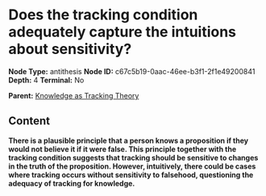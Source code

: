 # Does the tracking condition adequately capture the intuitions about sensitivity?

**Node Type:** antithesis
**Node ID:** c67c5b19-0aac-46ee-b3f1-2f1e49200841
**Depth:** 4
**Terminal:** No

**Parent:** [Knowledge as Tracking Theory](knowledge-as-tracking-theory-synthesis-4ddbf25f-905e-4551-9162-40f6ecb67e5a.md)

## Content

**There is a plausible principle that a person knows a proposition if they would not believe it if it were false. This principle together with the tracking condition suggests that tracking should be sensitive to changes in the truth of the proposition. However, intuitively, there could be cases where tracking occurs without sensitivity to falsehood, questioning the adequacy of tracking for knowledge.**
